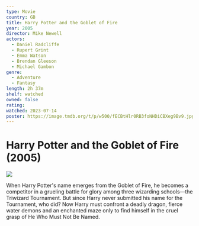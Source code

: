 ```yaml
---
type: Movie
country: GB
title: Harry Potter and the Goblet of Fire
year: 2005
director: Mike Newell
actors:
  - Daniel Radcliffe
  - Rupert Grint
  - Emma Watson
  - Brendan Gleeson
  - Michael Gambon
genre:
  - Adventure
  - Fantasy
length: 2h 37m
shelf: watched
owned: false
rating:
watched: 2023-07-14
poster: https://image.tmdb.org/t/p/w500/fECBtHlr0RB3foNHDiCBXeg9Bv9.jpg
---
```


# Harry Potter and the Goblet of Fire (2005)

![](https://image.tmdb.org/t/p/w500/fECBtHlr0RB3foNHDiCBXeg9Bv9.jpg)

When Harry Potter's name emerges from the Goblet of Fire, he becomes a competitor in a grueling battle for glory among three wizarding schools—the Triwizard Tournament. But since Harry never submitted his name for the Tournament, who did? Now Harry must confront a deadly dragon, fierce water demons and an enchanted maze only to find himself in the cruel grasp of He Who Must Not Be Named.